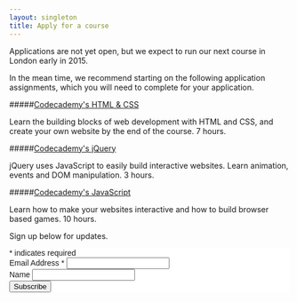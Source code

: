 ```yaml
---
layout: singleton
title: Apply for a course
---
```


Applications are not yet open, but we expect to run our next course in London early in 2015.

In the mean time, we recommend starting on the following application assignments, which you will need to complete for your application.

#####[Codecademy's HTML & CSS](http://www.codecademy.com/tracks/web)

Learn the building blocks of web development with HTML and CSS, and create your own website by the end of the course. 7 hours.

#####[Codecademy's jQuery](http://www.codecademy.com/tracks/jquery)

jQuery uses JavaScript to easily build interactive websites. Learn animation, events and DOM manipulation. 3 hours.

#####[Codecademy's JavaScript](http://www.codecademy.com/tracks/javascript)

Learn how to make your websites interactive and how to build browser based games. 10 hours.

Sign up below for updates.

<link href="//cdn-images.mailchimp.com/embedcode/classic-081711.css" rel="stylesheet" type="text/css"> <style type="text/css">  #mc_embed_signup{background:#fff; clear:left; font:14px Helvetica,Arial,sans-serif; }</style> 
<div id="mc_embed_signup"> <form action="//foundersandcoders.us9.list-manage.com/subscribe/post?u=a7247a4b4a67ac1517dba5895&amp;id=ee56d303a5" method="post" id="mc-embedded-subscribe-form" name="mc-embedded-subscribe-form" class="validate" target="_blank" novalidate>     <div id="mc_embed_signup_scroll"> 
<div class="indicates-required"><span class="asterisk">*</span> indicates required</div> <div class="mc-field-group">  <label for="mce-EMAIL">Email Address  <span class="asterisk">*</span> </label>  <input type="email" value="" name="EMAIL" class="required email" id="mce-EMAIL"> </div> <div class="mc-field-group">  <label for="mce-MMERGE3">Name </label>  <input type="text" value="" name="MMERGE3" class="" id="mce-MMERGE3"> </div>  <div id="mce-responses" class="clear">   <div class="response" id="mce-error-response" style="display:none"></div>   <div class="response" id="mce-success-response" style="display:none"></div>  </div>    <!-- real people should not fill this in and expect good things - do not remove this or risk form bot signups-->     <div style="position: absolute; left: -5000px;"><input type="text" name="b_a7247a4b4a67ac1517dba5895_ee56d303a5" tabindex="-1" value=""></div>     <div class="clear"><input type="submit" value="Subscribe" name="subscribe" id="mc-embedded-subscribe" class="button"></div>     </div> </form> </div> <script type='text/javascript' src='//s3.amazonaws.com/downloads.mailchimp.com/js/mc-validate.js'></script><script type='text/javascript'>(function($) {window.fnames = new Array(); window.ftypes = new Array();fnames[0]='EMAIL';ftypes[0]='email';fnames[3]='MMERGE3';ftypes[3]='text';}(jQuery));var $mcj = jQuery.noConflict(true);</script> <!--End mc_embed_signup-->
